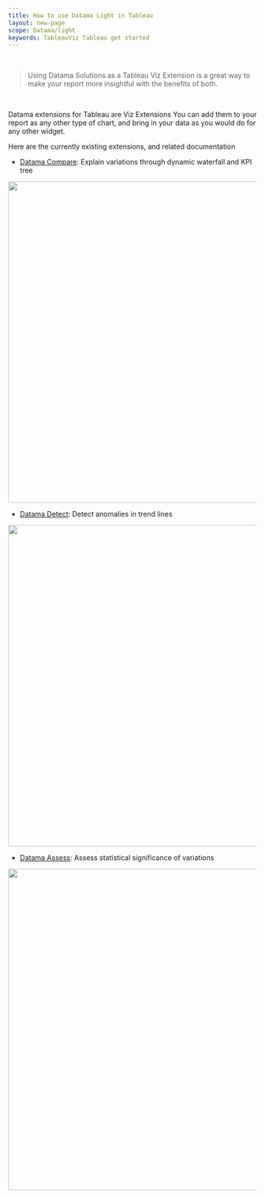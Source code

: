 ```yaml
---
title: How to use Datama Light in Tableau
layout: new-page
scope: Datama/light
keywords: TableauViz Tableau get started
---
```


<br/>

> Using Datama Solutions as a Tableau Viz Extension is a great way to make your report more insightful with the benefits of both.

<br/>

Datama extensions for Tableau are Viz Extensions
You can add them to your report as any other type of chart, and bring in your data as you would do for any other widget.

Here are the currently existing extensions, and related documentation
- [Datama Compare]({{site.url}}/{{site.baseurl}}/extensions/how-to-use/tableau-viz_compare.html): Explain variations through dynamic waterfall and KPI tree

<img src="{{site.url}}/{{site.baseurl}}/extensions/how-to-use/assets/Compare_Tableau_Viz.gif" align="center" width="650px" />

- [Datama Detect]({{site.url}}/{{site.baseurl}}/extensions/how-to-use/tableau-viz_detect.html): Detect anomalies in trend lines

<img src="{{site.url}}/{{site.baseurl}}/extensions/how-to-use/assets/Detect_Tableau_Viz.gif" align="center" width="650px" />

- [Datama Assess]({{site.url}}/{{site.baseurl}}/extensions/how-to-use/tableau-viz_assess.html): Assess statistical significance of variations

<img src="{{site.url}}/{{site.baseurl}}/extensions/how-to-use/assets/Assess_Tableau_Viz.gif" align="center" width="650px" />
